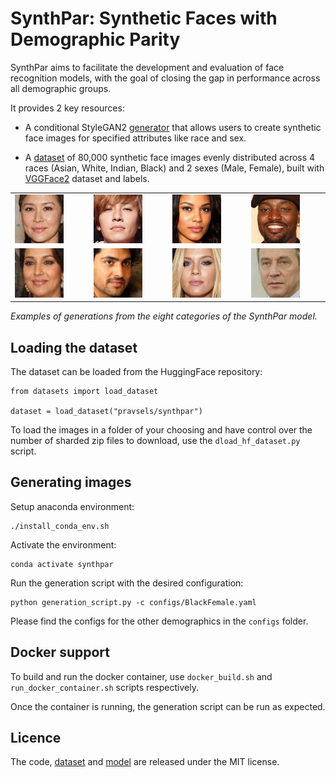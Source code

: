 # SynthPar: Synthetic Faces with Demographic Parity

SynthPar aims to facilitate the development and evaluation of face recognition models, with the goal of closing the gap in performance across all demographic groups.

It provides 2 key resources:

- A conditional StyleGAN2 [generator](https://huggingface.co/pravsels/synthpar) that allows users to create synthetic face images for specified attributes like race and sex.
    
- A [dataset](https://huggingface.co/datasets/pravsels/synthpar) of 80,000 synthetic face images evenly distributed across 4 races (Asian, White, Indian, Black) and 2 sexes (Male, Female), built with [VGGFace2](https://github.com/ox-vgg/vgg_face2) dataset and labels.

<table>
  <tr>
    <td><img src="./generated_images/af_3.png" width="70%"></td>
    <td><img src="./generated_images/am_0.png" width="70%"></td>
    <td><img src="./generated_images/bf_2.png" width="70%"></td>
    <td><img src="./generated_images/bm_7.png" width="70%"></td>
  </tr>
  <tr>
    <td><img src="./generated_images/if_3.png" width="70%"></td>
    <td><img src="./generated_images/im_2.png" width="70%"></td>
    <td><img src="./generated_images/wf_0.png" width="70%"></td>
    <td><img src="./generated_images/wm_5.png" width="70%"></td>
  </tr>
</table>

*Examples of generations from the eight categories of the SynthPar model.*

## Loading the dataset

The dataset can be loaded from the HuggingFace repository:

```
from datasets import load_dataset

dataset = load_dataset("pravsels/synthpar")
```

To load the images in a folder of your choosing and have control over the number of sharded zip files to download, use the `dload_hf_dataset.py` script. 


## Generating images

Setup anaconda environment:
```
./install_conda_env.sh
```

Activate the environment:
```
conda activate synthpar
```

Run the generation script with the desired configuration:
```
python generation_script.py -c configs/BlackFemale.yaml
```

Please find the configs for the other demographics in the `configs` folder. 


## Docker support 

To build and run the docker container, use `docker_build.sh` and `run_docker_container.sh` scripts respectively.

Once the container is running, the generation script can be run as expected. 


## Licence 

The code, [dataset](https://huggingface.co/datasets/pravsels/synthpar) and [model](https://huggingface.co/pravsels/synthpar) are released under the MIT license. 


